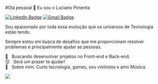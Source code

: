 #Olá pessoal 👋 Eu sou o Luciano Pimenta

[![LinkedIn Badge](https://img.shields.io/badge/-LinkedIn-363636?style=flat-square&logo=Linkedin&logoColor=00BFFF&link=https://www.linkedin.com/)](https://img.shields.io/badge/-LinkedIn-363636?style=flat-square&logo=Linkedin&logoColor=00BFFF&link=https://www.linkedin.com/) 
[![Gmail Badge](https://img.shields.io/badge/-Email-363636?style=flat-square&logo=Gmail&logoColor=FF6347&link=mailto:l.a.p.pimenta.j@gmail.com)](mailto:l.a.p.pimenta.j@gmail.com)

Sou apaixonado por toda essa evolução que os universos de Tecnologia estão tendo.

Sempre estou em busca de desafios que me proporcionam resolver problemas e principalmente ajudar as pessoas.

 :purple_heart: &nbsp; Buscando desenvolver projetos no Front-end e Back-end.
 <br/> :blush: &nbsp; Será um prazer te ajudar! 
 <br/> 💬  &nbsp; Sobre mim: Curto tecnologia, games, sou violinista e amo Música. 

<img src="https://ik.imagekit.io/PimentaJR/Violin_Xr7GIpMgm.gif">
